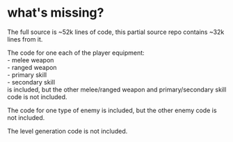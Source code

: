 # what's missing?
The full source is ~52k lines of code, this partial source repo contains ~32k lines from it.

The code for one each of the player equipment:  
\- melee weapon  
\- ranged weapon  
\- primary skill  
\- secondary skill  
is included, but the other melee/ranged weapon and primary/secondary skill code is not included.

The code for one type of enemy is included, but the other enemy code is not included.

The level generation code is not included.
